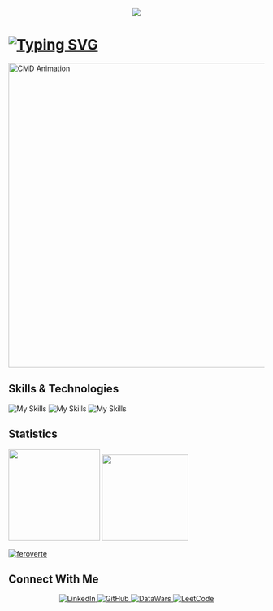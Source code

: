 <p align="center">
  <img src="https://capsule-render.vercel.app/api?type=waving&height=101&color=0:0061ff,100:60efff"/>
</p>
<h1><a href="https://git.io/typing-svg"><img src="https://readme-typing-svg.demolab.com?font=Fira+Code&size=26&pause=10000&color=059df5&repeat=true&width=500&height=39&lines=Hey+there!+I'm+Namig+Akhundov%F0%9F%9B%B8" alt="Typing SVG" /></a></h1>
<img src="./CMDVideoNamig-Clipchamp.gif" alt="CMD Animation" width="800" height="600" />


## Skills & Technologies
![My Skills](https://go-skill-icons.vercel.app/api/icons?i=python,jupyter,anaconda,googlecolab,django,spark,scikitlearn,tableau,postgresql,mysql,js,threejs,vite,api,html)
![My Skills](https://go-skill-icons.vercel.app/api/icons?i=css,tailwindcss,gsap,c,cpp,cs,dotnet,autocad,assembly,bash,docker,kubernetes,postman,gcp,github)
![My Skills](https://go-skill-icons.vercel.app/api/icons?i=git,gitbash,wireshark,vmwareworkstation,windows,linux,debian,kali)


## Statistics
<p>
  <img src="https://github-readme-stats.vercel.app/api?username=feroverte&hide=issues&theme=tokyonight" height="180">
  <img src="https://github-readme-stats.vercel.app/api/top-langs/?username=feroverte&layout=donut&theme=tokyonight" height="170">
</p>

<p align="left">
  <a href="https://github.com/ryo-ma/github-profile-trophy">
    <img src="https://github-profile-trophy.vercel.app/?username=feroverte&theme=tokyonight&margin-w=15&margin-h=15" alt="feroverte" />
  </a>
</p>

## Connect With Me

<p align="center">
  <a href="https://www.linkedin.com/in/namigakhundov/" target="_blank">
    <img src="https://img.shields.io/badge/LinkedIn-0077B5?style=for-the-badge&logo=linkedin&logoColor=white" alt="LinkedIn"/>
  </a>
  <a href="https://github.com/feroverte" target="_blank">
    <img src="https://img.shields.io/badge/GitHub-181717?style=for-the-badge&logo=github&logoColor=white" alt="GitHub"/>
  </a>
  <a href="https://profiles.datawars.io/nam1g4khund0v" target="_blank">
    <img src="https://img.shields.io/badge/DataWars-0A66C2?style=for-the-badge&logo=data&logoColor=white" alt="DataWars"/>
  </a>
  <a href="https://leetcode.com/u/pwFDy8oCQG/" target="_blank">
    <img src="https://img.shields.io/badge/LeetCode-FFA116?style=for-the-badge&logo=leetcode&logoColor=white" alt="LeetCode"/>
  </a>
</p>

